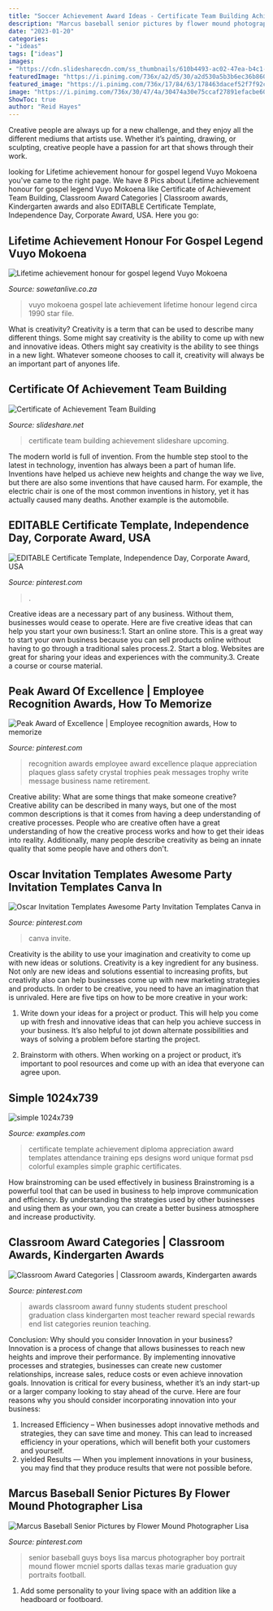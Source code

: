 ```yaml
---
title: "Soccer Achievement Award Ideas - Certificate Team Building Achievement Slideshare Upcoming"
description: "Marcus baseball senior pictures by flower mound photographer lisa"
date: "2023-01-20"
categories:
- "ideas"
tags: ["ideas"]
images:
- "https://cdn.slidesharecdn.com/ss_thumbnails/610b4493-ac02-47ea-b4c1-24111543fc15-160714091050-thumbnail-4.jpg?cb=1468487461"
featuredImage: "https://i.pinimg.com/736x/a2/d5/30/a2d530a5b3b6ec36b86026bd3187b998--baseball-senior-pictures-soccer-pics.jpg"
featured_image: "https://i.pinimg.com/736x/17/84/63/178463dacef52f7f92cf93de4014f4d3--preschool-graduation-preschool-yearbook-ideas.jpg"
image: "https://i.pinimg.com/736x/30/47/4a/30474a30e75ccaf27891efacbe604364.jpg"
ShowToc: true
author: "Reid Hayes"
---
```



Creative people are always up for a new challenge, and they enjoy all the different mediums that artists use. Whether it’s painting, drawing, or sculpting, creative people have a passion for art that shows through their work.

	

		
looking for Lifetime achievement honour for gospel legend Vuyo Mokoena you've came to the right page. We have 8 Pics about Lifetime achievement honour for gospel legend Vuyo Mokoena like Certificate of Achievement Team Building, Classroom Award Categories | Classroom awards, Kindergarten awards and also EDITABLE Certificate Template, Independence Day, Corporate Award, USA. Here you go:
		
    
## Lifetime Achievement Honour For Gospel Legend Vuyo Mokoena

<img loading=lazy src="https://lh3.googleusercontent.com/xLGXEkNagArf3RGyTX9ASJJs9pPCYeiQ3XbuH1mETPYzUcL0SzNWeAmTjmNdIBjjw5UggGlTERGFY35Q95K9e9F0ti1Kz9iz=s1000" onerror="this.onerror=null;this.src='https://tse1.mm.bing.net/th?id=OIP.ULowlQB0LT8BBAPUbW4r8gHaGB&amp;pid=15.1';" alt="Lifetime achievement honour for gospel legend Vuyo Mokoena">

_Source: sowetanlive.co.za_

>vuyo mokoena gospel late achievement lifetime honour legend circa 1990 star file. 

	

What is creativity?
Creativity is a term that can be used to describe many different things. Some might say creativity is the ability to come up with new and innovative ideas. Others might say creativity is the ability to see things in a new light. Whatever someone chooses to call it, creativity will always be an important part of anyones life.

    
## Certificate Of Achievement Team Building

<img loading=lazy src="https://cdn.slidesharecdn.com/ss_thumbnails/610b4493-ac02-47ea-b4c1-24111543fc15-160714091050-thumbnail-4.jpg?cb=1468487461" onerror="this.onerror=null;this.src='https://tse3.mm.bing.net/th?id=OIP.y_AE9X7olU7mMRdr02IGCgHaKe&amp;pid=15.1';" alt="Certificate of Achievement Team Building">

_Source: slideshare.net_

>certificate team building achievement slideshare upcoming. 

	

The modern world is full of invention. From the humble step stool to the latest in technology, invention has always been a part of human life. Inventions have helped us achieve new heights and change the way we live, but there are also some inventions that have caused harm. For example, the electric chair is one of the most common inventions in history, yet it has actually caused many deaths. Another example is the automobile.

    
## EDITABLE Certificate Template, Independence Day, Corporate Award, USA

<img loading=lazy src="https://i.pinimg.com/736x/30/47/4a/30474a30e75ccaf27891efacbe604364.jpg" onerror="this.onerror=null;this.src='https://tse2.mm.bing.net/th?id=OIP.wvFNNy39IXCaAGiVnzESjQHaFj&amp;pid=15.1';" alt="EDITABLE Certificate Template, Independence Day, Corporate Award, USA">

_Source: pinterest.com_

>. 

	

Creative ideas are a necessary part of any business. Without them, businesses would cease to operate. Here are five creative ideas that can help you start your own business:1. Start an online store. This is a great way to start your own business because you can sell products online without having to go through a traditional sales process.2. Start a blog. Websites are great for sharing your ideas and experiences with the community.3. Create a course or course material.

    
## Peak Award Of Excellence | Employee Recognition Awards, How To Memorize

<img loading=lazy src="https://i.pinimg.com/originals/39/0f/72/390f726ab8ab72226f8606c352e38318.jpg" onerror="this.onerror=null;this.src='https://tse3.mm.bing.net/th?id=OIP.1rZYszAiTbXiBtm5s4y1WQHaKA&amp;pid=15.1';" alt="Peak Award of Excellence | Employee recognition awards, How to memorize">

_Source: pinterest.com_

>recognition awards employee award excellence plaque appreciation plaques glass safety crystal trophies peak messages trophy write message business name retirement. 

	

Creative ability: What are some things that make someone creative?
Creative ability can be described in many ways, but one of the most common descriptions is that it comes from having a deep understanding of creative processes. People who are creative often have a great understanding of how the creative process works and how to get their ideas into reality. Additionally, many people describe creativity as being an innate quality that some people have and others don't.

    
## Oscar Invitation Templates Awesome Party Invitation Templates Canva In

<img loading=lazy src="https://i.pinimg.com/736x/fe/44/8a/fe448af9528b64dc92483c35497a5c16.jpg" onerror="this.onerror=null;this.src='https://tse4.mm.bing.net/th?id=OIP.8qVZwHY01O8XTQbuxn9CsQHaHa&amp;pid=15.1';" alt="Oscar Invitation Templates Awesome Party Invitation Templates Canva in">

_Source: pinterest.com_

>canva invite. 

	

Creativity is the ability to use your imagination and creativity to come up with new ideas or solutions.
Creativity is a key ingredient for any business. Not only are new ideas and solutions essential to increasing profits, but creativity also can help businesses come up with new marketing strategies and products. In order to be creative, you need to have an imagination that is unrivaled. Here are five tips on how to be more creative in your work: 
1. Write down your ideas for a project or product. This will help you come up with fresh and innovative ideas that can help you achieve success in your business. It’s also helpful to jot down alternate possibilities and ways of solving a problem before starting the project. 

2. Brainstorm with others. When working on a project or product, it’s important to pool resources and come up with an idea that everyone can agree upon.

    
## Simple 1024x739

<img loading=lazy src="https://images.examples.com/wp-content/uploads/2017/11/simple-1024x739.jpg" onerror="this.onerror=null;this.src='https://tse4.mm.bing.net/th?id=OIP.bpNl5PddhUoCqfOSb_6KHwHaFW&amp;pid=15.1';" alt="simple 1024x739">

_Source: examples.com_

>certificate template achievement diploma appreciation award templates attendance training eps designs word unique format psd colorful examples simple graphic certificates. 

	

How brainstroming can be used effectively in business
Brainstroming is a powerful tool that can be used in business to help improve communication and efficiency. By understanding the strategies used by other businesses and using them as your own, you can create a better business atmosphere and increase productivity.

    
## Classroom Award Categories | Classroom Awards, Kindergarten Awards

<img loading=lazy src="https://i.pinimg.com/736x/17/84/63/178463dacef52f7f92cf93de4014f4d3--preschool-graduation-preschool-yearbook-ideas.jpg" onerror="this.onerror=null;this.src='https://tse2.mm.bing.net/th?id=OIP.QfE7TAj3ZgmRj5rCSXe7ywHaF7&amp;pid=15.1';" alt="Classroom Award Categories | Classroom awards, Kindergarten awards">

_Source: pinterest.com_

>awards classroom award funny students student preschool graduation class kindergarten most teacher reward special rewards end list categories reunion teaching. 

	

Conclusion: Why should you consider Innovation in your business?
Innovation is a process of change that allows businesses to reach new heights and improve their performance. By implementing innovative processes and strategies, businesses can create new customer relationships, increase sales, reduce costs or even achieve innovation goals. Innovation is critical for every business, whether it’s an indy start-up or a larger company looking to stay ahead of the curve. Here are four reasons why you should consider incorporating innovation into your business: 
1) Increased Efficiency – When businesses adopt innovative methods and strategies, they can save time and money. This can lead to increased efficiency in your operations, which will benefit both your customers and yourself. 
2) yielded Results — When you implement innovations in your business, you may find that they produce results that were not possible before.

    
## Marcus Baseball Senior Pictures By Flower Mound Photographer Lisa

<img loading=lazy src="https://i.pinimg.com/736x/a2/d5/30/a2d530a5b3b6ec36b86026bd3187b998--baseball-senior-pictures-soccer-pics.jpg" onerror="this.onerror=null;this.src='https://tse1.mm.bing.net/th?id=OIP.WXOtSGxl9ZxIlLrzPDA4IwHaM6&amp;pid=15.1';" alt="Marcus Baseball Senior Pictures by Flower Mound Photographer Lisa">

_Source: pinterest.com_

>senior baseball guys boys lisa marcus photographer boy portrait mound flower mcniel sports dallas texas marie graduation guy portraits football. 

	

1. Add some personality to your living space with an addition like a headboard or footboard.

